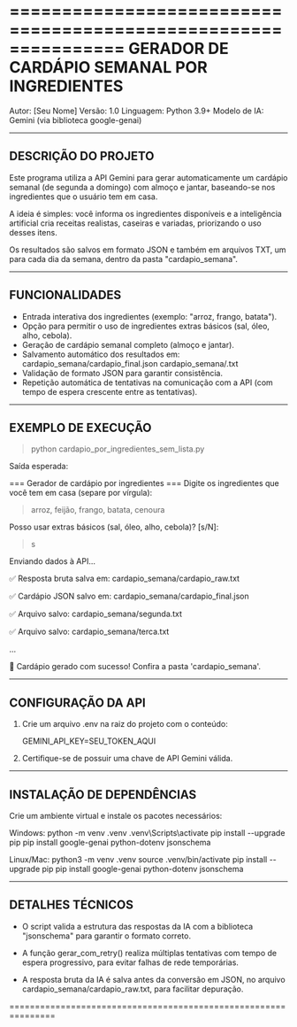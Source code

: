 ===============================================================
GERADOR DE CARDÁPIO SEMANAL POR INGREDIENTES
===============================================================

Autor: [Seu Nome]
Versão: 1.0
Linguagem: Python 3.9+
Modelo de IA: Gemini (via biblioteca google-genai)

---------------------------------------------------------------
DESCRIÇÃO DO PROJETO
---------------------------------------------------------------

Este programa utiliza a API Gemini para gerar automaticamente um
cardápio semanal (de segunda a domingo) com almoço e jantar,
baseando-se nos ingredientes que o usuário tem em casa.

A ideia é simples: você informa os ingredientes disponíveis e a
inteligência artificial cria receitas realistas, caseiras e
variadas, priorizando o uso desses itens.

Os resultados são salvos em formato JSON e também em arquivos TXT,
um para cada dia da semana, dentro da pasta "cardapio_semana".

---------------------------------------------------------------
FUNCIONALIDADES
---------------------------------------------------------------

- Entrada interativa dos ingredientes (exemplo: "arroz, frango, batata").
- Opção para permitir o uso de ingredientes extras básicos
  (sal, óleo, alho, cebola).
- Geração de cardápio semanal completo (almoço e jantar).
- Salvamento automático dos resultados em:
      cardapio_semana/cardapio_final.json
      cardapio_semana/<dia>.txt
- Validação de formato JSON para garantir consistência.
- Repetição automática de tentativas na comunicação com a API
  (com tempo de espera crescente entre as tentativas).

---------------------------------------------------------------
EXEMPLO DE EXECUÇÃO
---------------------------------------------------------------

> python cardapio_por_ingredientes_sem_lista.py

Saída esperada:

=== Gerador de cardápio por ingredientes ===
Digite os ingredientes que você tem em casa (separe por vírgula):
> arroz, feijão, frango, batata, cenoura

Posso usar extras básicos (sal, óleo, alho, cebola)? [s/N]:
> s

Enviando dados à API...

✅ Resposta bruta salva em: cardapio_semana/cardapio_raw.txt

✅ Cardápio JSON salvo em: cardapio_semana/cardapio_final.json

✅ Arquivo salvo: cardapio_semana/segunda.txt

✅ Arquivo salvo: cardapio_semana/terca.txt

...

🎉 Cardápio gerado com sucesso! Confira a pasta 'cardapio_semana'.

---------------------------------------------------------------
CONFIGURAÇÃO DA API
---------------------------------------------------------------

1. Crie um arquivo .env na raiz do projeto com o conteúdo:

   GEMINI_API_KEY=SEU_TOKEN_AQUI

2. Certifique-se de possuir uma chave de API Gemini válida.

---------------------------------------------------------------
INSTALAÇÃO DE DEPENDÊNCIAS
---------------------------------------------------------------

Crie um ambiente virtual e instale os pacotes necessários:

Windows:
    python -m venv .venv
    .venv\Scripts\activate
    pip install --upgrade pip
    pip install google-genai python-dotenv jsonschema

Linux/Mac:
    python3 -m venv .venv
    source .venv/bin/activate
    pip install --upgrade pip
    pip install google-genai python-dotenv jsonschema

---------------------------------------------------------------
DETALHES TÉCNICOS
---------------------------------------------------------------

- O script valida a estrutura das respostas da IA com a biblioteca
  "jsonschema" para garantir o formato correto.

- A função gerar_com_retry() realiza múltiplas tentativas com
  tempo de espera progressivo, para evitar falhas de rede temporárias.

- A resposta bruta da IA é salva antes da conversão em JSON,
  no arquivo cardapio_semana/cardapio_raw.txt, para facilitar depuração.

===============================================================
